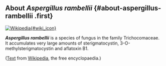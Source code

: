 About *Aspergillus rambellii* {#about-aspergillus-rambellii .first}
-----------------------------

[![Wikipedia](/img/wikipedia_logo_v2_en.png){#wiki_icon}](http://en.wikipedia.org/wiki/Aspergillus_rambellii)

***Aspergillus rambellii*** is a species of fungus in the family
Trichocomaceae. It accumulates very large amounts of sterigmatocystin,
3-O-methylsterigmatocystin and aflatoxin B1.

([Text](http://en.wikipedia.org/wiki/Aspergillus_rambellii) from
[Wikipedia](http://en.wikipedia.org/), the free encyclopaedia.)
